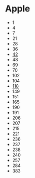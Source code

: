# Apple

- 1
- 4
- 7
- 21
- 28
- 36
- [42](../solutions/42.md)
- 48
- 69
- 70
- 102
- 104
- [118](../solutions/118.md)
- 149
- 151
- 165
- 190
- 191
- 206
- 207
- 215
- 221
- 236
- 237
- 238
- 240
- 257
- 284
- 383